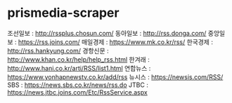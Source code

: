 # prismedia-scraper

조선일보 : http://rssplus.chosun.com/
동아일보 : http://rss.donga.com/
중앙일보 : https://rss.joins.com/
매일경제 : https://www.mk.co.kr/rss/
한국경제 : http://rss.hankyung.com/
경항신문 : http://www.khan.co.kr/help/help_rss.html
한겨래 : http://www.hani.co.kr/arti/RSS/list1.html
연합뉴스 : https://www.yonhapnewstv.co.kr/add/rss
뉴시스 : https://newsis.com/RSS/
SBS : https://news.sbs.co.kr/news/rss.do
JTBC : https://news.jtbc.joins.com/Etc/RssService.aspx